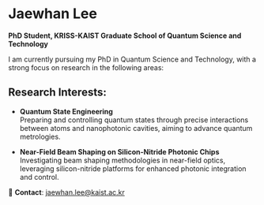 # Jaewhan Lee  
**PhD Student, KRISS-KAIST Graduate School of Quantum Science and Technology**

I am currently pursuing my PhD in Quantum Science and Technology, with a strong focus on research in the following areas:

## Research Interests:
- **Quantum State Engineering**  
  Preparing and controlling quantum states through precise interactions between atoms and nanophotonic cavities, aiming to advance quantum metrologies.
  
- **Near-Field Beam Shaping on Silicon-Nitride Photonic Chips**  
  Investigating beam shaping methodologies in near-field optics, leveraging silicon-nitride platforms for enhanced photonic integration and control.

📧 **Contact**: [jaewhan.lee@kaist.ac.kr](mailto:jaewhan.lee@kaist.ac.kr)
